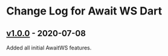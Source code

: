 # Change Log for Await WS Dart

## [v1.0.0](https://github.com/VolticFroogo/await-ws-dart/compare/edbc4c3b2b66b9a020dab648ee70cfc0384e7b2c...v1.0.0) - 2020-07-08

Added all initial AwaitWS features.